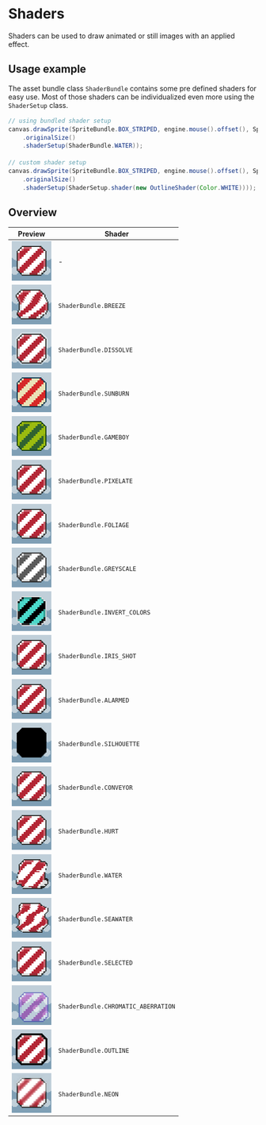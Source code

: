 # Shaders

Shaders can be used to draw animated or still images with an applied effect.

## Usage example

The asset bundle class `ShaderBundle` contains some pre defined shaders for easy use. Most of those shaders can be
individualized even more using the `ShaderSetup` class.

``` java
// using bundled shader setup
canvas.drawSprite(SpriteBundle.BOX_STRIPED, engine.mouse().offset(), SpriteDrawOptions
    .originalSize()
    .shaderSetup(ShaderBundle.WATER));

// custom shader setup
canvas.drawSprite(SpriteBundle.BOX_STRIPED, engine.mouse().offset(), SpriteDrawOptions
    .originalSize()
    .shaderSetup(ShaderSetup.shader(new OutlineShader(Color.WHITE))));
```

## Overview

| Preview                                           | Shader                              |
|---------------------------------------------------|-------------------------------------|
| ![NONE](NONE.gif)                                 | -                                   |
| ![BREEZE](BREEZE.gif)                             | `ShaderBundle.BREEZE`               |
| ![DISSOLVE](DISSOLVE.gif)                         | `ShaderBundle.DISSOLVE`             |
| ![SUNBURN](SUNBURN.gif)                           | `ShaderBundle.SUNBURN`              |
| ![GAMEBOY](GAMEBOY.gif)                           | `ShaderBundle.GAMEBOY`              |
| ![PIXELATE](PIXELATE.gif)                         | `ShaderBundle.PIXELATE`             |
| ![FOLIAGE](FOLIAGE.gif)                           | `ShaderBundle.FOLIAGE`              |
| ![GREYSCALE](GREYSCALE.gif)                       | `ShaderBundle.GREYSCALE`            |
| ![INVERT_COLORS](INVERT_COLORS.gif)               | `ShaderBundle.INVERT_COLORS`        |
| ![IRIS_SHOT](IRIS_SHOT.gif)                       | `ShaderBundle.IRIS_SHOT`            |
| ![ALARMED](ALARMED.gif)                           | `ShaderBundle.ALARMED`              |
| ![SILHOUETTE](SILHOUETTE.gif)                     | `ShaderBundle.SILHOUETTE`           |
| ![CONVEYOR](CONVEYOR.gif)                         | `ShaderBundle.CONVEYOR`             |
| ![HURT](HURT.gif)                                 | `ShaderBundle.HURT`                 |
| ![WATER](WATER.gif)                               | `ShaderBundle.WATER`                |
| ![SEAWATER](SEAWATER.gif)                         | `ShaderBundle.SEAWATER`             |
| ![SELECTED](SELECTED.gif)                         | `ShaderBundle.SELECTED`             |
| ![CHROMATIC_ABERRATION](CHROMATIC_ABERRATION.gif) | `ShaderBundle.CHROMATIC_ABERRATION` |
| ![OUTLINE](OUTLINE.gif)                           | `ShaderBundle.OUTLINE`              |
| ![NEON](NEON.gif)                                 | `ShaderBundle.NEON`                 |
